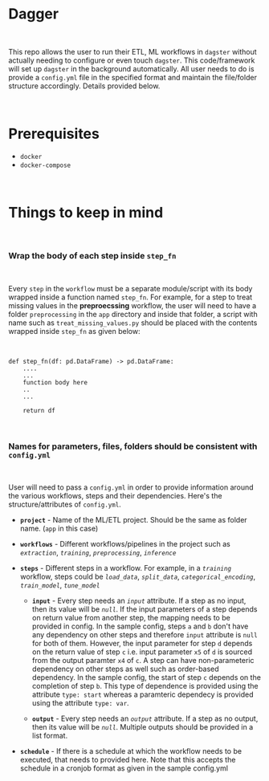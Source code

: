 # Dagger

<br>

This repo allows the user to run their ETL, ML workflows in `dagster` without actually needing to configure or even touch `dagster`. This code/framework will set up `dagster` in the background automatically. All user needs to do is provide a `config.yml` file in the specified format and maintain the file/folder structure accordingly. Details provided below.

<br>

# Prerequisites

- `docker`
- `docker-compose`

<br>

# Things to keep in mind

<br>

### **Wrap the body of each step inside `step_fn`**

<br>

Every `step` in the `workflow` must be a separate module/script with its body wrapped inside a function named `step_fn`. For example, for a step to treat missing values in the **preproecssing** workflow, the user will need to have a folder `preprocessing` in the `app` directory and inside that folder, a script with name such as `treat_missing_values.py` should be placed with the contents wrapped inside `step_fn` as given below:

<br>

```
def step_fn(df: pd.DataFrame) -> pd.DataFrame:
    ....
    ...
    function body here
    ..
    ...

    return df
```

<br>

### **Names for parameters, files, folders should be consistent with `config.yml`**

<br>

User will need to pass a `config.yml` in order to provide information around the various workflows, steps and their dependencies. Here's the structure/attributes of `config.yml`.

- **`project`** - Name of the ML/ETL project. Should be the same as folder name. (`app` in this case)

- **`workflows`** - Different workflows/pipelines in the project such as *`extraction`*, *`training`*,  *`preprocessing`*, *`inference`*

- **`steps`** - Different steps in a workflow. For example, in a *`training`* workflow, steps could be *`load_data`*, *`split_data`*, *`categorical_encoding`*, *`train_model`*, *`tune_model`*

    - **`input`** - Every step needs an *`input`* attribute. If a step as no input, then its value will be *`null`*. If the input parameters of a step depends on return value from another step, the mapping needs to be provided in config. In the sample config, steps `a` and `b` don't have any dependency on other steps and therefore `input` attribute is `null` for both of them. However, the input parameter for step `d` depends on the return value of step `c` i.e. input parameter `x5` of `d` is sourced from the output paramter `x4` of `c`. A step can have non-parameteric dependency on other steps as well such as order-based dependency. In the sample config, the start of step `c` depends on the completion of step `b`. This type of dependence is provided using the attribute `type: start` whereas a paramteric dependecy is provided using the attribute `type: var`.

    - **`output`** - Every step needs an *`output`* attribute. If a step as no output, then its value will be *`null`*. Multiple outputs should be provided in a list format.


- **`schedule`** - If there is a schedule at which the workflow needs to be executed, that needs to provided here. Note that this accepts the schedule in a cronjob format as given in the sample config.yml
